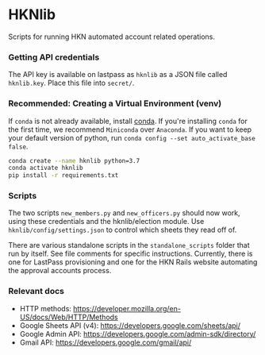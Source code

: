 HKNlib
=========

Scripts for running HKN automated account related operations. 


### Getting API credentials
The API key is available on lastpass as `hknlib` as a JSON file called `hknlib.key`. Place this file into `secret/`.


### Recommended: Creating a Virtual Environment (venv)
If `conda` is not already available, install [conda](https://docs.conda.io/projects/conda/en/stable/user-guide/install/index.html). If you're installing `conda` for the first time, we recommend `Miniconda` over `Anaconda`. If you want to keep your default version of python, run `conda config --set auto_activate_base false`.

```bash
conda create --name hknlib python=3.7
conda activate hknlib
pip install -r requirements.txt
```


### Scripts
The two scripts `new_members.py` and `new_officers.py` should now work, using these credentials and the hknlib/election module. Use `hknlib/config/settings.json` to control which sheets they read off of.

There are various standalone scripts in the `standalone_scripts` folder that run by itself. See file comments for specific instructions. Currently, there is one for LastPass provisioning and one for the HKN Rails website automating the approval accounts process.


### Relevant docs
- HTTP methods: https://developer.mozilla.org/en-US/docs/Web/HTTP/Methods
- Google Sheets API (v4): https://developers.google.com/sheets/api/
- Google Admin API: https://developers.google.com/admin-sdk/directory/
- Gmail API: https://developers.google.com/gmail/api/

